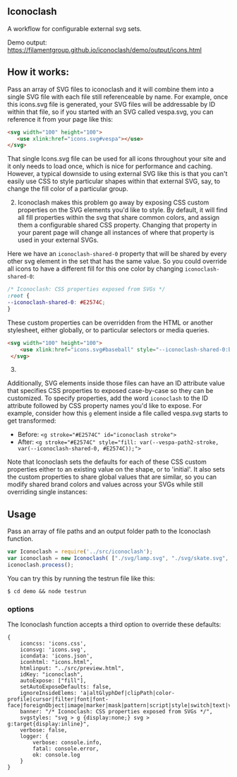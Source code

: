 ## Iconoclash

A workflow for configurable external svg sets.

Demo output: https://filamentgroup.github.io/iconoclash/demo/output/icons.html 


## How it works:

Pass an array of SVG files to iconoclash and it will combine them into a single SVG file with each file still referenceable by name. For example, once this icons.svg file is generated, your SVG files will be addressable by ID within that file, so if you started with an SVG called vespa.svg, you can reference  it from your page like this:

 ```html
<svg width="100" height="100">
    <use xlink:href="icons.svg#vespa"></use>
 </svg>
```

That single Icons.svg file can be used for all icons throughout your site and it only needs to load once, which is nice for performance and caching. However, a typical downside to using external SVG like this is that you can't easily use CSS to style particular shapes within that external SVG, say, to change the fill color of a particular group.

2. Iconoclash makes this problem go away by exposing CSS custom properties on the SVG elements you'd like to style. By default, it will find all fill properties within the svg that share common colors, and assign them a configurable shared CSS property. Changing that property in your parent page will change all instances of where that property is used in your external SVGs.

Here we have an `iconoclash-shared-0` property that will be shared by every other svg element in the set that has the same value. So you could override all icons to have a different fill for this one color by changing `iconoclash-shared-0`:

``` css
/* Iconoclash: CSS properties exposed from SVGs */
:root {
--iconoclash-shared-0: #E2574C;
}
```

These custom properties can be overridden from the HTML or another stylesheet, either globally, or to particular selectors or media queries.

```html
<svg width="100" height="100">
    <use xlink:href="icons.svg#baseball" style="--iconoclash-shared-0:blue;"></use>
 </svg>
 ```

3.
Additionally, SVG elements inside those files can have an ID attribute value that specifies CSS properties to exposed case-by-case so they can be customized. To specify properties, add the word `iconoclash` to the ID attribute followed by CSS property names you'd like to expose. For example, consider how this `g` element inside a file called vespa.svg starts to get transformed:

 - Before:  `<g stroke="#E2574C" id="iconoclash stroke">`
 - After:   `<g stroke="#E2574C" style="fill: var(--vespa-path2-stroke, var(--iconoclash-shared-0, #E2574C));">`

Note that Iconoclash sets the defaults for each of these CSS custom properties either to an existing value on the shape, or to 'initial'. It also sets the custom properties to share global values that are similar, so you can modify shared brand colors and values across your SVGs while still overriding single instances:




## Usage

Pass an array of file paths and an output folder path to the  Iconoclash function.

```js 
var Iconoclash = require('../src/iconoclash');
var iconoclash = new Iconoclash( ["./svg/lamp.svg", "./svg/skate.svg", "./svg/vespa.svg"], "./output/" );
iconoclash.process();
```

You can try this by running the testrun file like this:

```
$ cd demo && node testrun
```

### options

The Iconoclash function accepts a third option to override these defaults:

```
{
    iconcss: 'icons.css',
    iconsvg: 'icons.svg',
    icondata: 'icons.json',
    iconhtml: "icons.html",
    htmlinput: "../src/preview.html",
    idKey: "iconoclash",
    autoExpose: ["fill"],
    setAutoExposeDefaults: false,
    ignoreInsideElems: 'a|altGlyphDef|clipPath|color-profile|cursor|filter|font|font-face|foreignObject|image|marker|mask|pattern|script|style|switch|text|view',
    banner: "/* Iconoclash: CSS properties exposed from SVGs */",
    svgstyles: "svg > g {display:none;} svg > g:target{display:inline}",
    verbose: false,
    logger: {
        verbose: console.info,
        fatal: console.error,
        ok: console.log
    }
}
```

